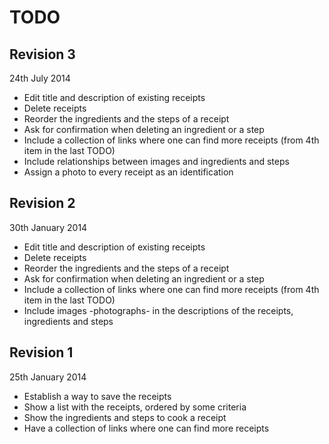 TODO
====
Revision 3
----------
24th July 2014
* Edit title and description of existing receipts
* Delete receipts
* Reorder the ingredients and the steps of a receipt
* Ask for confirmation when deleting an ingredient or a step
* Include a collection of links where one can find more receipts (from 4th item in the last TODO)
* Include relationships between images and ingredients and steps
* Assign a photo to every receipt as an identification

Revision 2
----------
30th January 2014
* Edit title and description of existing receipts
* Delete receipts
* Reorder the ingredients and the steps of a receipt
* Ask for confirmation when deleting an ingredient or a step
* Include a collection of links where one can find more receipts (from 4th item in the last TODO)
* Include images -photographs- in the descriptions of the receipts, ingredients and steps

Revision 1
----------
25th January 2014
* Establish a way to save the receipts
* Show a list with the receipts, ordered by some criteria
* Show the ingredients and steps to cook a receipt
* Have a collection of links where one can find more receipts
